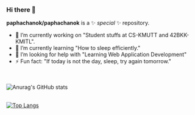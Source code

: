 ### Hi there 👋

**paphachanok/paphachanok** is a ✨ _special_ ✨ repository.


- 🔭 I’m currently working on "Student stuffs at CS-KMUTT and 42BKK-KMITL".
- 🌱 I’m currently learning "How to sleep efficiently."
- 🤔 I’m looking for help with "Learning Web Application Development"
- ⚡ Fun fact: "If today is not the day, sleep, try again tomorrow."
<br>

![Anurag's GitHub stats](https://github-readme-stats.vercel.app/api?username=paphachanok&show_icons=true&theme=nightowl&count_private=true)<br><br>

[![Top Langs](https://github-readme-stats.vercel.app/api/top-langs/?username=paphachanok&langs_count=10)](https://github.com/anuraghazra/github-readme-stats)

